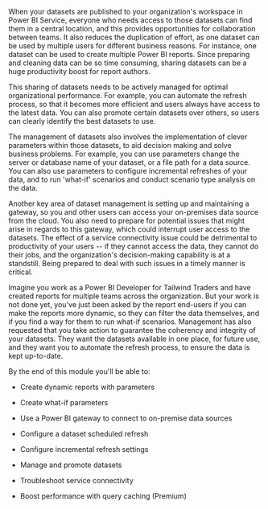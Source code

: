 When your datasets are published to your organization's workspace in Power BI Service, everyone who needs access to those datasets can find them in a central location, and this provides opportunities for collaboration between teams. It also reduces the duplication of effort, as one dataset can be used by multiple users for different business reasons. For instance, one dataset can be used to create multiple Power BI reports. Since preparing and cleaning data can be so time consuming, sharing datasets can be a huge productivity boost for report authors.

This sharing of datasets needs to be actively managed for optimal organizational performance. For example, you can automate the refresh process, so that it becomes more efficient and users always have access to the latest data. You can also promote certain datasets over others, so users can clearly identify the best datasets to use.

The management of datasets also involves the implementation of clever parameters within those datasets, to aid decision making and solve business problems. For example, you can use parameters change the server or database name of your dataset, or a file path for a data source. You can also use parameters to configure incremental refreshes of your data, and to run \'what-if\' scenarios and conduct scenario type analysis on the data.

Another key area of dataset management is setting up and maintaining a gateway, so you and other users can access your on-premises data source from the cloud. You also need to prepare for potential issues that might arise in regards to this gateway, which could interrupt user access to the datasets. The effect of a service connectivity issue could be detrimental to productivity of your users -- if they cannot access the data, they cannot do their jobs, and the organization's decision-making capability is at a standstill. Being prepared to deal with such issues in a timely manner is critical.

Imagine you work as a Power BI Developer for Tailwind Traders and have created reports for multiple teams across the organization. But your work is not done yet, you've just been asked by the report end-users if you can make the reports more dynamic, so they can filter the data themselves, and if you find a way for them to run what-if scenarios. Management has also requested that you take action to guarantee the coherency and integrity of your datasets. They want the datasets available in one place, for future use, and they want you to automate the refresh process, to ensure the data is kept up-to-date.

By the end of this module you'll be able to: 

-   Create dynamic reports with parameters

-   Create what-if parameters

-   Use a Power BI gateway to connect to on-premise data sources

-   Configure a dataset scheduled refresh 

-   Configure incremental refresh settings 

-   Manage and promote datasets

-   Troubleshoot service connectivity

-   Boost performance with query caching (Premium)
